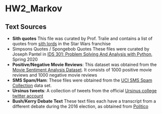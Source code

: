 # HW2_Markov


## Text Sources

<ul><li><b>Sith quotes</b> This file was curated by Prof. Tralie and contains a list of quotes from <a href = "https://starwars.fandom.com/wiki/Sith_Lord">sith lords</a> in the Star Wars franchise</li>

<li><a name = "simpsonspongebob">Simpsons Quotes / Spongebob Quotes</a> These files were curated by Joseph Pantel in <a href = "http://www.ctralie.com/Teaching/IDS301_S2020/index.html">IDS 301: Problem Solving And Analysis with Python</a>, Spring 2020</li>

<li><b>Positive/Negative Movie Reviews</b>: 
This dataset was obtained from the <a href = "https://www.cs.cornell.edu/people/pabo/movie%2Dreview%2Ddata/">Movie Sentiment Analysis Dataset</a>.  It consists of 1000 positive movie reviews and 1000 negative movie reviews
</li>
<li>
<b><a name = "spamham">SMS Spam/Ham</a></b>: These files were obtained from the <a href = "https://archive.ics.uci.edu/ml/datasets/SMS+Spam+Collection">UCI SMS Spam Collection</a> data set.
</li>
<li><b>Ursinus tweets</b>: A collection of tweets from the official <a href = "https://twitter.com/UrsinusCollege">Ursinus college twitter account</a></li>
<li>
<b>Bush/Kerry Debate Text</b> These text files each have a transcript from a different debate during the 2016 election, as obtained from <a href = "https://www.politico.com/">Politico</a></b>
</li>
</ul>